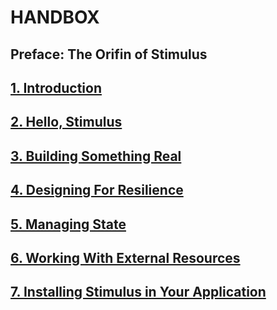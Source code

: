 # HANDBOX

## Preface: The Orifin of Stimulus

## <u>1. Introduction</u>

## <u>2. Hello, Stimulus</u>

## <u>3. Building Something Real</u>

## <u>4. Designing For Resilience</u>

## <u>5. Managing State</u>

## <u>6. Working With External Resources</u>

## <u>7. Installing Stimulus in Your Application</u>
